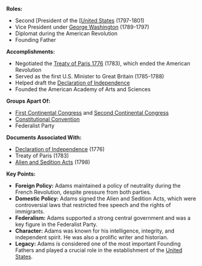 **Roles:**

* Second [President of the [[United States](./../president-of-the-[[united-states/) (1797-1801)
* Vice President under [George Washington](./../george-washington/) (1789-1797)
* Diplomat during the American Revolution
* Founding Father

**Accomplishments:**

* Negotiated the [Treaty of Paris 1776](./../treaty-of-paris-1776/) (1783), which ended the American Revolution
* Served as the first U.S. Minister to Great Britain (1785-1788)
* Helped draft the [Declaration of Independence](./../declaration-of-independence/)
* Founded the American Academy of Arts and Sciences

**Groups Apart Of:**

* [First Continental Congress](./../first-continental-congress/) and [Second Continental Congress](./../second-continental-congress/)
* [Constitutional Convention](./../constitutional-convention/)
* Federalist Party

**Documents Associated With:**

* [Declaration of Independence](./../declaration-of-independence/) (1776)
* Treaty of Paris (1783)
* [Alien and Sedition Acts](./../alien-and-sedition-acts/) (1798)

**Key Points:**

* **Foreign Policy:** Adams maintained a policy of neutrality during the French Revolution, despite pressure from both parties.
* **Domestic Policy:** Adams signed the Alien and Sedition Acts, which were controversial laws that restricted free speech and the rights of immigrants.
* **Federalism:** Adams supported a strong central government and was a key figure in the Federalist Party.
* **Character:** Adams was known for his intelligence, integrity, and independent spirit. He was also a prolific writer and historian.
* **Legacy:** Adams is considered one of the most important Founding Fathers and played a crucial role in the establishment of the [United States](./../united-states/).